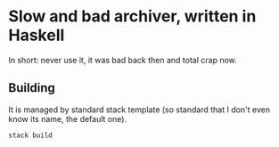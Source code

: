 # Slow and bad archiver, written in Haskell

In short: never use it, it was bad back then and total crap now.

## Building

It is managed by standard stack template (so standard that I don't even know its name, the default one).

``` sh
stack build
```

